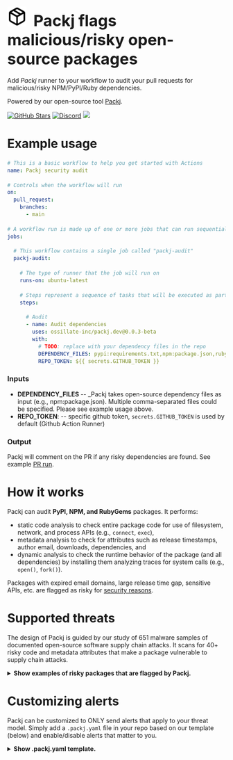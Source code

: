 # <img src="https://raw.githubusercontent.com/feathericons/feather/master/icons/package.svg" width="45"/>&nbsp;<span style="font-size: 36px"> Packj flags malicious/risky open-source packages</span> 

Add *Packj* runner to your workflow to audit your pull requests for malicious/risky NPM/PyPI/Ruby dependencies. 

Powered by our open-source tool [Packj](https://github.com/ossillate-inc/packj).

[![GitHub Stars](https://img.shields.io/github/stars/ossillate-inc/packj?style=social)](https://github.com/ossillate-inc/packj/stargazers) [![Discord](https://img.shields.io/discord/910733124558802974?label=Discord)](https://discord.gg/8hx3yEtF) ![](https://img.shields.io/badge/status-beta-yellow)

# Example usage #

```yaml
# This is a basic workflow to help you get started with Actions
name: Packj security audit

# Controls when the workflow will run
on:
  pull_request:
    branches:
      - main

# A workflow run is made up of one or more jobs that can run sequentially or in parallel
jobs:

  # This workflow contains a single job called "packj-audit"
  packj-audit:

    # The type of runner that the job will run on
    runs-on: ubuntu-latest

    # Steps represent a sequence of tasks that will be executed as part of the job
    steps:

      # Audit 
      - name: Audit dependencies
        uses: ossillate-inc/packj.dev@0.0.3-beta
        with:
          # TODO: replace with your dependency files in the repo
          DEPENDENCY_FILES: pypi:requirements.txt,npm:package.json,rubygems:Gemfile
          REPO_TOKEN: ${{ secrets.GITHUB_TOKEN }}
```

### Inputs ###
- **DEPENDENCY_FILES** -- _Packj takes open-source dependency files as input (e.g., npm:package.json). Multiple comma-separated files could be specified. Please see example usage above.
- **REPO_TOKEN**:  -- specific github token, `secrets.GITHUB_TOKEN` is used by default (Github Action Runner)

### Output ###

Packj will comment on the PR if any risky dependencies are found. See example [PR run](https://github.com/ossillate-inc/packj-github-action-demo/pull/3).

# How it works #

Packj can audit **PyPI, NPM, and RubyGems** packages. It performs:
- static code analysis to check entire package code for use of filesystem, network, and process APIs (e.g., `connect`, `exec`),
- metadata analysis to check for attributes such as release timestamps, author email, downloads, dependencies, and 
- dynamic analysis to check the runtime behavior of the package (and all dependencies) by installing them analyzing traces for system calls (e.g., `open()`, `fork()`). 

Packages with expired email domains, large release time gap, sensitive APIs, etc. are flagged as risky for [security reasons](https://github.com/ossillate-inc/packj/blob/main/packj/audit/README.md#risky-attributes).

# Supported threats #

The design of Packj is guided by our study of 651 malware samples of documented open-source software supply chain attacks. It scans for 40+ risky code and metadata attributes that make a package vulnerable to supply chain attacks. 

<details>
  <summary>
    <strong>Show examples of risky packages that are flagged by Packj.</strong>
  </summary>
  <table>
    <tr>
      <th>Risk</th>
      <th>Reason</th>
    </tr>
    <tr>
      <td>Packages impersonating popular packages</td>
      <td>Bad actors carry out typo-squatting attacks by publishng malicious packages that impersonate popular packages (e.g., lodash vs loadash)</td>
    </tr>
    <tr>
      <td>Old or abandonded packages</td>
      <td>Old or unmaintained packages do not receive security fixes</td>
    </tr>
    <tr>
      <td>Package using of sensitive APIs, such as <b>exec</b> and <b>eval</b></td>
      <td>Malware uses APIs from the operating system or language runtime to perform sensitive operations (e.g., read SSH keys)</td>
    </tr>
    <tr>
      <td>Packages with invalid or no email addresses of the contributors</td>
      <td>Incorrect or missing email addresses suggest lack of 2FA on the account, which makes it easier for bad actors to hijack package ownership</td>
    </tr>
    <tr>
      <td>Packages with invalid or no public source repo</td>
      <td>Absence of a public repo means no easy way to audit or review the source code publicly</td>
    </tr>
        <tr>
      <td>Packages containing known vulnerabilities</td>
      <td>Known security vulnerabilities (CVEs) in package code could be exploited by bad actors</td>
    </tr>
  </table>
  Full list of risks we track can be viewed at <a href="https://github.com/ossillate-inc/packj/blob/main/packj/config.yaml">github.com/ossillate-inc/packj/config.yaml</a>
</details>

# Customizing alerts #

Packj can be customized to ONLY send alerts that apply to your threat model. Simply add a `.packj.yaml` file in your repo based on our template (below) and enable/disable alerts that matter to you.

<details>
  <summary>
    <strong>Show .packj.yaml template.</strong>
  </summary>
  <pre><code class="lang-yaml">
  
	#
	# Audit policies
	#
	audit:
	
	  #
	  # Risk alerts (enable or disable according to your threat model)
	  # 
	  alerts:
	
	    #
	    # category: malicious packages (publicly known and unknown)
	    #
	    malicious:
	      contains known malware:
	        - reason: package is known to contain a dangerous malware
	        - enabled: true
	      typo-squatting or repo-jacking package:
	        - reason: package impersonates another popular package to propagate malware
	        - enabled: true
	
	    #
	    # alert category: packages vulnerable to code exploits
	    #
	    vulnerable:
	      contains known vulnerabilities:
	        - reason: known vulnerabilities (CVEs) in package code could be exploited
	        - enabled: true
	
	    #
	    # packages with undesirable or "risky" attributes
	    #
	    undesirable:
	      package is old or abandoned:
	        - reason: old or abandoned packages receive no security updates and are risky
	        - enabled: true
	
	      invalid or no author email:
	        - reason: a package with lack of or invalid author email suggests 2FA not enabled
	        - enabled: true
	
	      invalid or no homepage:
	        - reason: a package with no or invalid homepage may not be preferable
	        - enabled: false
	
	      no source repo:
	        - reason: lack of public source repo may suggest malicious intention
	        - enabled: true
	
	      fewer downloads:
	        - reason: a package with few downloads may not be preferable
	        - enabled: true
	
	      no or insufficient readme:
	        - reason: a package with lack of documentation may not be preferable
	        - enabled: false
	
	      fewer versions or releases:
	        - reason: few versions suggest unstable or inactive project
	        - enabled: true
	
	      too many dependencies:
	        - reason: too many dependencies increase attack surface
	        - enabled: false
	
	      version release after a long gap:
	        - reason: a release after a long time may indicate account hijacking
	        - enabled: false
	
	      contains custom installation hooks:
	        - reason: custom installation hooks may download or execute malicious code
	        - enabled: false # WIP
	
	      #
	      # type: repo stats
	      #
	      few source repo stars:
	        - reason: a package with few repo stars may not be preferable
	        - enabled: false
	
	      few source repo forks:
	        - reason: a package with few repo forks may not be preferable
	        - enabled: false
	
	      forked source repo:
	        - reason: a forked copy of a popular package may contain malicious code
	        - enabled: true
	
	      #
	      # type: APIs and permissions
	      #
	      generates new code:
	        - reason: package generates new code at runtime, which could be malicious
	        - enabled: false
	      forks or exits OS processes:
	        - reason: package spawns new operating system processes, which could be malicious
	        - enabled: false
	      accesses obfuscated (hidden) code:
	        - enabled: true
	      accesses environment variables:
	        - enabled: false
	      changes system/environment variables:
	        - enabled: false
	      accesses files and dirs:
	        - enabled: false
	      communicates with external network:
	        - enabled: false
	      reads user input:
	        - enabled: false
	
	sandbox:
	  rules:
	    #
	    # File system (allow or block accesses to file/dirs)
	    #
	    #   ~/ represents home dir
	    #   . represents cwd dir
	    #
	    # NOTE: only ONE 'allow' and 'block' lines are allowed
	    #
	    fs:
	      # TODO: customize as per your threat model
	
	      # block access to home dir and all other locations (except the ones below)
	      block: ~/, /
	      allow: ., ~/.cache, ~/.npm, ~/.local, ~/.ruby, /tmp, /proc, /etc, /var, /bin, /usr/include, /usr/local, /usr/bin, /usr/lib, /usr/share, /lib
	
	    #
	    # Network (allow or block domains/ports)
	    #
	    # NOTE: only ONE 'allow' and 'block' lines are allowed
	    #
	    network:
	
	      # TODO: customize as per your threat model
	
	      # block all external network communication (except the ones below)
	      block: 0.0.0.0
	
	      # For installing PyPI, Rubygems, and NPM packages
	      allow: pythonhosted.org:443, pypi.org:443, rubygems.org:443, npmjs.org:0, npmjs.com:0
  </code></pre>
</details>
